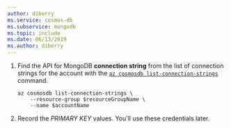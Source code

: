 ```yaml
---
author: diberry
ms.service: cosmos-db
ms.subservice: mongodb
ms.topic: include
ms.date: 06/13/2019
ms.author: diberry
---
```

1. Find the API for MongoDB **connection string** from the list of connection strings for the account with the [``az cosmosdb list-connection-strings``](/cli/azure/cosmosdb#az-cosmosdb-list-connection-strings) command.

    ```azurecli-interactive
    az cosmosdb list-connection-strings \
        --resource-group $resourceGroupName \
        --name $accountName 
    ```

1. Record the *PRIMARY KEY* values. You'll use these credentials later.